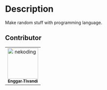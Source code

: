# Description

Make random stuff with programming language.

## Contributor
<!-- readme: contributors -start --> 
<table>
<tr>
    <td align="center">
        <a href="https://github.com/nekoding">
            <img src="https://avatars3.githubusercontent.com/u/64598048?v=4" width="100;" alt="nekoding"/>
            <br />
            <sub><b>Enggar Tivandi</b></sub>
        </a>
    </td></tr>
</table>
<!-- readme: contributors -end -->
